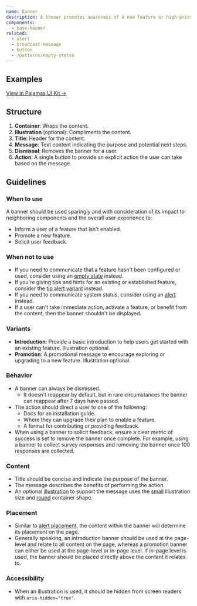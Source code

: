 ```yaml
---
name: Banner
description: A banner promotes awareness of a new feature or high-priority research initiative.
components:
  - base-banner
related:
  - alert
  - broadcast-message
  - button
  - /patterns/empty-states
---
```


## Examples

<story-viewer component="base-banner" story="introduction"></story-viewer>

<story-viewer component="base-banner"></story-viewer>

<story-viewer component="base-banner" story="no-image" title="Promotion"></story-viewer>

[View in Pajamas UI Kit →](https://www.figma.com/file/qEddyqCrI7kPSBjGmwkZzQ/%F0%9F%93%99-Component-library?type=design&node-id=425-4&mode=design)

## Structure

<figure-img alt="Numbered diagram of a banner structure" label="Banner structure" src="/img/banner-structure.svg"></figure-img>

1. **Container**: Wraps the content.
1. **Illustration** (optional): Compliments the content.
1. **Title**: Header for the content.
1. **Message**: Text content indicating the purpose and potential next steps.
1. **Dismissal**: Removes the banner for a user.
1. **Action**: A single button to provide an explicit action the user can take based on the message.

## Guidelines

### When to use

A banner should be used sparingly and with consideration of its impact to neighboring components and the overall user experience to:

- Inform a user of a feature that isn't enabled.
- Promote a new feature.
- Solicit user feedback.

### When not to use

- If you need to communicate that a feature hasn't been configured or used, consider using an [empty state](/patterns/empty-states) instead.
- If you're giving tips and hints for an existing or established feature, consider the [tip alert variant](/components/alert#variants) instead.
- If you need to communicate system status, consider using an [alert](/components/alert) instead.
- If a user can't take immediate action, activate a feature, or benefit from the content, then the banner shouldn't be displayed.

### Variants

- **Introduction**: Provide a basic introduction to help users get started with an existing feature. Illustration optional.
- **Promotion**: A promotional message to encourage exploring or upgrading to a new feature. Illustration optional.

### Behavior

- A banner can always be dismissed.
  - It doesn't reappear by default, but in rare circumstances the banner can reappear after 7 days have passed.
- The action should direct a user to one of the following:
  - Docs for an installation guide.
  - Where they can upgrade their plan to enable a feature.
  - A format for contributing or providing feedback.
- When using a banner to solicit feedback, ensure a clear metric of success is set to remove the banner once complete. For example, using a banner to collect survey responses and removing the banner once 100 responses are collected.

### Content

- Title should be concise and indicate the purpose of the banner.
- The message describes the benefits of performing the action.
- An optional [illustration](/product-foundations/illustration) to support the message uses the [small](/product-foundations/illustration#grid-and-size) illustration size and [round](/product-foundations/illustration#shape) container shape.

### Placement

- Similar to [alert placement](/components/alert#placement), the content within the banner will determine its placement on the page.
- Generally speaking, an introduction banner should be used at the page-level and relate to all content on the page, whereas a promotion banner can either be used at the page-level or in-page level. If in-page level is used, the banner should be placed directly above the content it relates to.

<figure-img alt="Page level banner position" label="Introduction banner at the top of the page" src="/img/banner-page-level.png" width="332"></figure-img>

<figure-img alt="Page level banner position" label="In-page banner above the content it relates to" src="/img/banner-in-page.png" width="332"></figure-img>

### Accessibility

- When an illustration is used, it should be hidden from screen readers with `aria-hidden="true"`.
